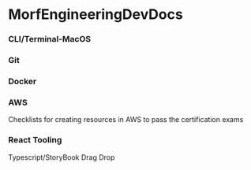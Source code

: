 # MorfEngineeringDevDocs

### CLI/Terminal-MacOS

### Git

### Docker

### AWS
Checklists for creating resources in AWS to pass the certification exams 

### React Tooling
Typescript/StoryBook
Drag Drop 
